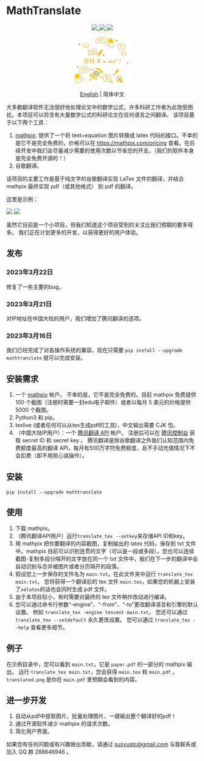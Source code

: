 # MathTranslate

<p align="center">
  <!-- tests (GitHub actions) -->
  <a href="https://github.com/SUSYUSTC/MathTranslate/actions/workflows/python-publish.yml">
    <img src="https://img.shields.io/github/actions/workflow/status/SUSYUSTC/MathTranslate/python-publish.yml?branch=master" />
  </a>
  <!-- PyPI -->
  <a href="https://pypi.org/project/mathtranslate/">
    <img src="https://img.shields.io/pypi/v/mathtranslate.svg?logo=pypi"/>
  </a>
  <!-- License -->
  <a href="./LICENSE">
    <img src="https://img.shields.io/badge/license-Apache%202.0-yellow.svg?logo=apache"/>
  </a>
</p>


<p align="center">
  <a href="https://github.com/SUSYUSTC/MathTranslate">
    <img width=30% src="logo_zh.jpg">
  </a>
</p>

<p align="center"> <a href="README.md">English</a> |  简体中文 </p>

大多数翻译软件无法很好地处理论文中的数学公式，许多科研工作者为此饱受困扰。本项目可以将含有大量数学公式的科研论文在任何语言之间翻译。
该项目基于以下两个工具：
1. [mathpix](https://mathpix.com/): 提供了一个将 text+equation 图片转换成 latex 代码的接口。不幸的是它不是完全免费的，价格可以在 https://mathpix.com/pricing 查看。在后续开发中我们会尽量减少需要的使用次数以节省您的开支。（我们的软件本身是完全免费开源的！）
2. 谷歌翻译。

该项目的主要工作是基于纯文字的谷歌翻译实现 LaTex 文件的翻译，并结合 mathpix 最终实现 pdf（或其他格式） 到 pdf 的翻译。

这里是示例：
<p float="left">
<img src="https://github.com/SUSYUSTC/MathTranslate/blob/main/example/screenshot.png" width="300">
<img src="https://github.com/SUSYUSTC/MathTranslate/blob/main/example/translated.png" width="400">
</p>

虽然它目前是一个小项目，但我们知道这个项目受到的关注比我们预期的要多得多。 我们正在计划更多的开发，以获得更好的用户体验。

## 发布
### 2023年3月22日
修复了一些主要的bug。
### 2023年3月21日
对IP地址在中国大陆的用户，我们增加了腾讯翻译的选项。
### 2023年3月16日
我们已经完成了对各操作系统的兼容。现在只需要 `pip install --upgrade mathtranslate` 就可以完成安装。

## 安装需求
1. 一个 [mathpix](https://mathpix.com/) 帐户。 不幸的是，它不是完全免费的。目前 mathpix 免费提供 100 个截图（注册时需要一封edu电子邮件）或者以每月 5 美元的价格提供 5000 个截图。
2. Python3 和 pip。
3. texlive (或者任何可以从tex生成pdf的工具)，中文输出需要 CJK 包。
4. （中国大陆IP用户）：一个 [腾讯翻译 API](https://cloud.tencent.com/product/tmt) 帐户。 注册后可以在 [腾讯控制台](https://console.cloud.tencent.com/cam/capi) 获取 secret ID 和 secret key 。 腾讯翻译是除谷歌翻译之外我们认知范围内免费额度最高的翻译 API，每月有500万字符免费额度，且不手动充值情况下不会扣费（即不用担心误操作）。

## 安装
`pip install --upgrade mathtranslate`

## 使用
1. 下载 mathpix。
2. （腾讯翻译API用户）运行`translate_tex --setkey`来存储API ID和key。
3. 用 mathpix 把你要翻译的内容截图，复制输出的 latex 代码，保存到 txt 文件中。mathpix 目前可以识别连贯的文字（可以是一段或多段）。您也可以连续截图-复制多段分隔开的文字放在同一个 txt 文件中，我们在下一步的翻译中会自动识别与合并被图片或者分页隔开的段落。
4. 假设您上一步保存的文件名为 `main.txt`。在此文件夹中运行 `translate_tex main.txt`。 您将获得一个翻译后的 tex 文件 `main.tex`，如果您的机器上安装了`xelatex`的话也会同时生成 pdf 文件。
5. 由于本项目较小，有时需要对最终的 tex 文件稍作改动进行编译。
6. 您可以通过命令行参数“-engine”、“-from”、“-to”更改翻译语言和引擎的默认设置。 例如 `translate_tex -engine tencent main.txt`。 您还可以通过 `translate_tex --setdefault` 永久更改设置。 您可以通过 `translate_tex --help` 查看更多细节。

## 例子
在示例目录中，您可以看到 `main.txt`，它是 `paper.pdf` 的一部分的 mathpix 输出。 运行 `translate_tex main.txt`，您会获得 `main.tex` 和 `main.pdf` 。`translated.png` 是你在 `main.pdf` 里预期会看到的内容。

## 进一步开发
1. 自动从pdf中提取图片，批量处理图片，一键输出整个翻译好的pdf！
2. 通过开源软件减少 mathpix 的请求次数。
3. 简化用户界面。

如果您有任何问题或有兴趣做出贡献，请通过 susyustc@gmail.com 与我联系或加入 QQ 群 288646946 。
